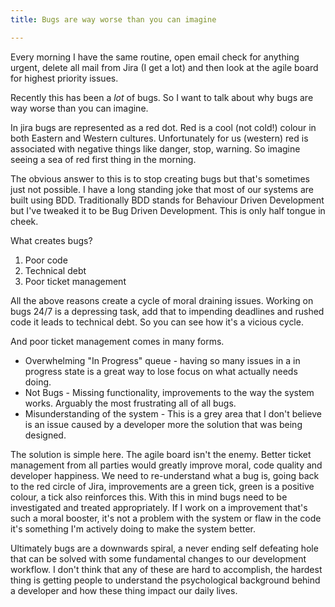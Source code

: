 ```yaml
---
title: Bugs are way worse than you can imagine

---
```

Every morning I have the same routine, open email check for anything urgent, delete all mail from Jira (I get a lot) and then look at the agile board for highest priority issues.

Recently this has been a *lot* of bugs. So I want to talk about why bugs are way worse than you can imagine.

In jira bugs are represented as a red dot. Red is a cool (not cold!) colour in both Eastern and Western cultures. Unfortunately for us (western) red is associated with negative things like danger, stop, warning. So imagine seeing a sea of red first thing in the morning.

The obvious answer to this is to stop creating bugs but that's sometimes just not possible. I have a long standing joke that most of our systems are built using BDD. Traditionally BDD stands for Behaviour Driven Development but I've tweaked it to be Bug Driven Development. This is only half tongue in cheek.

What creates bugs?

1. Poor code
2. Technical debt
3. Poor ticket management

All the above reasons create a cycle of moral draining issues. Working on bugs 24/7 is a depressing task, add that to impending deadlines and rushed code it leads to technical debt. So you can see how it's a vicious cycle.

And poor ticket management comes in many forms.

* Overwhelming "In Progress" queue - having so many issues in a in progress state is a great way to lose focus on what actually needs doing.
* Not Bugs - Missing functionality, improvements to the way the system works. Arguably the most frustrating all of all bugs.
* Misunderstanding of the system - This is a grey area that I don't believe is an issue caused by a developer more the solution that was being designed.

The solution is simple here. The agile board isn't the enemy. Better ticket management from all parties would greatly improve moral, code quality and developer happiness. We need to re-understand what a bug is, going back to the red circle of Jira, improvements are a green tick, green is a positive colour, a tick also reinforces this. With this in mind bugs need to be investigated and treated appropriately. If I work on a improvement that's such a moral booster, it's not a problem with the system or flaw in the code it's something I'm actively doing to make the system better.

Ultimately bugs are a downwards spiral, a never ending self defeating hole that can be solved with some fundamental changes to our development workflow. I don't think that any of these are hard to accomplish, the hardest thing is getting people to understand the psychological background behind a developer and how these thing impact our daily lives.

